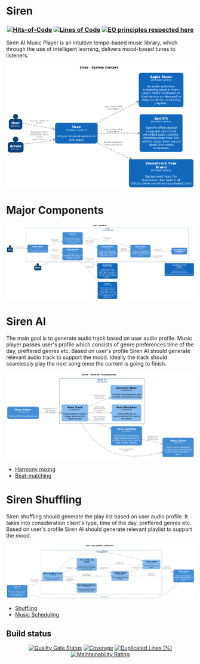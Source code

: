 # Siren

<h3 align="center">
   
  [![Hits-of-Code](https://hitsofcode.com/github/deniszhukovski/Siren?branch=main)](https://hitsofcode.com/github/deniszhukovski/Siren/view?branch=main)
  [![Lines of Code](https://sonarcloud.io/api/project_badges/measure?project=DenisZhukovski_Siren&metric=ncloc)](https://sonarcloud.io/summary/new_code?id=DenisZhukovski_Siren)
  [![EO principles respected here](https://www.elegantobjects.org/badge.svg)](https://www.elegantobjects.org)
 <!-- [![PDD status](https://www.0pdd.com/svg?name=deniszhukovski/webrequest.elegant)](https://www.0pdd.com/p?name=deniszhukovski/webrequest.elegant) -->
</h3>

Siren AI Music Player is an intuitive tempo-based music library, which through the use of intelligent learning, delivers mood-based tunes to listeners.

 ![Alt text](docs/Siren.Context.png?raw=true "Sirent Context")

# Major Components

 ![Alt text](docs/Siren.Container.png?raw=true "Sirent Software System")

 # Siren AI

The main goal is to generate audio track based on user audio profile. Music player passes user's profile which consists of genre preferences time of the day, preffered genres etc. Based on user's profile Siren AI should generate relevant audio track to support the mood. Ideally the track should seamlessly play the next song once the current is going to finish.

![Alt text](docs/Siren.DJ.Component.png?raw=true "Sirent Software System")

- [Harmony mixing](docs/Harmony%20mixing.md)
- [Beat-matching](docs/Beat-matching%20algo.md)

# Siren Shuffling

Siren shuffling should generate the play list based on user audio profile. It takes into consideration client's type, time of the day, preffered genres etc. Based on user's profile Siren AI should generate relevant playlist to support the mood.

![Alt text](docs/Siren.SmatrShuffling.Component.png?raw=true "Sirent Smart Shuffling Tracks")

- [Shuffling](docs/Shuffling.md)
- [Music Scheduling](docs/Music%20Scheduling.md)

## Build status

<div align="center">
  
   [![Quality Gate Status](https://sonarcloud.io/api/project_badges/measure?project=DenisZhukovski_Siren&metric=alert_status)](https://sonarcloud.io/summary/new_code?id=DenisZhukovski_Siren)
   [![Coverage](https://sonarcloud.io/api/project_badges/measure?project=DenisZhukovski_Siren&metric=coverage)](https://sonarcloud.io/summary/new_code?id=DenisZhukovski_Siren)
   [![Duplicated Lines (%)](https://sonarcloud.io/api/project_badges/measure?project=DenisZhukovski_Siren&metric=duplicated_lines_density)](https://sonarcloud.io/summary/new_code?id=DenisZhukovski_Siren)
   [![Maintainability Rating](https://sonarcloud.io/api/project_badges/measure?project=DenisZhukovski_Siren&metric=sqale_rating)](https://sonarcloud.io/summary/new_code?id=DenisZhukovski_Siren)
</div>
